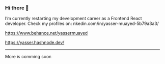 ### Hi there 👋

  I’m currently restarting my development career as a Frontend React developer. 
  Check my profiles on:
  nkedin.com/in/yasser-muayed-5b79a3a3/
  
  https://www.behance.net/yassermuayed
  
  https://yasser.hashnode.dev/
  
  --------------------------------------
  More is comming soon

<!--
**yassermuayed/yassermuayed** is a ✨ _special_ ✨ repository because its `README.md` (this file) appears on your GitHub profile.

Here are some ideas to get you started:

- 🔭 I’m currently working on ...
- 🌱 I’m currently learning ...
- 👯 I’m looking to collaborate on ...
- 🤔 I’m looking for help with ...
- 💬 Ask me about ...
- 📫 How to reach me: ...
- 😄 Pronouns: ...
- ⚡ Fun fact: ...
-->
